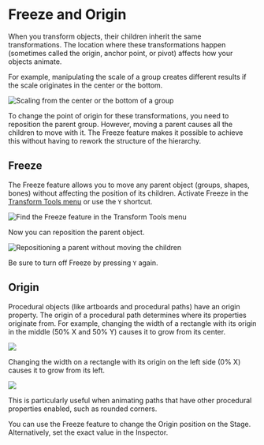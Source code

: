 # Freeze and Origin

When you transform objects, their children inherit the same transformations. The location where these transformations happen \(sometimes called the origin, anchor point, or pivot\) affects how your objects animate.

For example, manipulating the scale of a group creates different results if the scale originates in the center or the bottom.

![Scaling from the center or the bottom of a group](../../.gitbook/assets/origin-center-vs-bottom.gif)

To change the point of origin for these transformations, you need to reposition the parent group. However, moving a parent causes all the children to move with it. The Freeze feature makes it possible to achieve this without having to rework the structure of the hierarchy.

## Freeze

The Freeze feature allows you to move any parent object \(groups, shapes, bones\) without affecting the position of its children. Activate Freeze in the [Transform Tools menu](../fundamentals/interface-overview/toolbar.md#transform-tools-menu) or use the `Y` shortcut.

![Find the Freeze feature in the Transform Tools menu](../../.gitbook/assets/screen-shot-2020-11-20-at-6.24.39-pm.png)

Now you can reposition the parent object.

![Repositioning a parent without moving the children](../../.gitbook/assets/freeze_move.gif)

Be sure to turn off Freeze by pressing `Y` again.

## Origin

Procedural objects \(like artboards and procedural paths\) have an origin property. The origin of a procedural path determines where its properties originate from. For example, changing the width of a rectangle with its origin in the middle \(50% X and 50% Y\) causes it to grow from its center.

![](../../.gitbook/assets/procedural_center.gif)

Changing the width on a rectangle with its origin on the left side \(0% X\) causes it to grow from its left.

![](../../.gitbook/assets/procedural_left.gif)

This is particularly useful when animating paths that have other procedural properties enabled, such as rounded corners.

You can use the Freeze feature to change the Origin position on the Stage. Alternatively, set the exact value in the Inspector.

